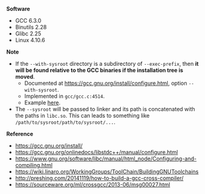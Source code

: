 **Software**

- GCC 6.3.0
- Binutils 2.28
- Glibc 2.25
- Linux 4.10.6


**Note**

- If the `--with-sysroot` directory is a subdirectory of `--exec-prefix`, then **it will be found relative to the GCC binaries if the installation tree is moved**.
    + Documented at https://gcc.gnu.org/install/configure.html, option `--with-sysroot`.
    + Implemented in `gcc/gcc.c:4514`.
    + Example [here](https://sourceware.org/ml/crossgcc/2013-06/msg00027.html).
- The `--sysroot` will be passed to linker and its path is concatenated with the paths in `libc.so`. This can leads to something like `/path/to/sysroot/path/to/sysroot/...`.


**Reference**

- https://gcc.gnu.org/install/
- https://gcc.gnu.org/onlinedocs/libstdc++/manual/configure.html
- https://www.gnu.org/software/libc/manual/html_node/Configuring-and-compiling.html
- https://wiki.linaro.org/WorkingGroups/ToolChain/BuildingGNUToolchains
- http://preshing.com/20141119/how-to-build-a-gcc-cross-compiler/
- https://sourceware.org/ml/crossgcc/2013-06/msg00027.html
